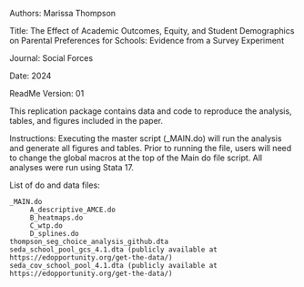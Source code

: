 Authors: Marissa Thompson

Title: The Effect of Academic Outcomes, Equity, and Student Demographics on Parental Preferences for Schools: Evidence from a Survey Experiment

Journal: Social Forces

Date: 2024

ReadMe Version: 01

This replication package contains data and code to reproduce the analysis, tables, and figures included in the paper.

Instructions: Executing the master script (_MAIN.do) will run the analysis and generate all figures and tables. Prior to running the file, users will need to change the global macros at the top of the Main do file script.  All analyses were run using Stata 17.

List of do and data files:

    _MAIN.do
         A_descriptive_AMCE.do
         B_heatmaps.do
         C_wtp.do
         D_splines.do 
    thompson_seg_choice_analysis_github.dta
    seda_school_pool_gcs_4.1.dta (publicly available at https://edopportunity.org/get-the-data/)
    seda_cov_school_pool_4.1.dta (publicly available at https://edopportunity.org/get-the-data/)

